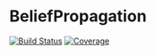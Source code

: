 # BeliefPropagation

[![Build Status](https://travis-ci.com/carlo/BeliefPropagation.jl.svg?branch=master)](https://travis-ci.com/carlo/BeliefPropagation.jl)
[![Coverage](https://codecov.io/gh/carlo/BeliefPropagation.jl/branch/master/graph/badge.svg)](https://codecov.io/gh/carlo/BeliefPropagation.jl)
